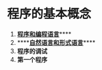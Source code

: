 # 程序的基本概念

1. [**程序和编程语言**](cheng-xu-he-bian-cheng-yu-yan/)\*\*\*\*
2. \*\*\*\*[**自然语言和形式语言**](zi-ran-yu-yan-he-xing-shi-yu-yan.md)\*\*\*\*
3. **程序的调试**
4. **第一个程序**



